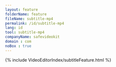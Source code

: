 ```yaml
---
layout: feature
folderName: feature
fileName: subtitle-mp4
permalink: /id/subtitle-mp4
lang: id
tool: subtitle-mp4
companyName: safevideokit
domain : com
noBox : true
---
```


{% include VideoEditorIndex/subtitleFeature.html %}

   
